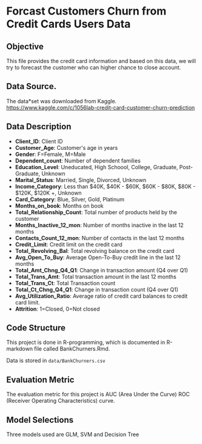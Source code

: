 # Forcast Customers Churn from Credit Cards Users Data
 
## Objective

This file provides the credit card information and based on this data, we will try to forecast the customer who can higher chance to close account.

## Data Source. 

The data*set was downloaded from Kaggle. https://www.kaggle.com/c/1056lab-credit-card-customer-churn-prediction

## Data Description

  + **Client_ID**: Client ID
  + **Customer_Age**: Customer's age in years
  + **Gender**: F=Female, M=Male
  + **Dependent_count**: Number of dependent families
  + **Education_Level**: Uneducated, High Schoool, College, Graduate, Post-Graduate, Unknown
  + **Marital_Status**: Married, Single, Divorced, Unknown
  + **Income_Category**: Less than $40K, $40K - $60K, $60K - $80K, $80K - $120K, $120K +, Unknown
  + **Card_Category**: Blue, Silver, Gold, Platinum
  + **Months_on_book**: Months on book
  + **Total_Relationship_Count**: Total number of products held by the customer
  + **Months_Inactive_12_mon**: Number of months inactive in the last 12 months
  + **Contacts_Count_12_mon**: Number of contacts in the last 12 months
  + **Credit_Limit**: Credit limit on the credit card
  + **Total_Revolving_Bal**: Total revolving balance on the credit card
  + **Avg_Open_To_Buy**: Average Open-To-Buy credit line in the last 12 months
  + **Total_Amt_Chng_Q4_Q1**: Change in transaction amount (Q4 over Q1)
  + **Total_Trans_Amt**: Total transaction amount in the last 12 months
  + **Total_Trans_Ct**: Total Transaction count
  + **Total_Ct_Chng_Q4_Q1**: Change in transaction count (Q4 over Q1)
  + **Avg_Utilization_Ratio**: Average ratio of credit card balances to credit card limit.
  + **Attrition**: 1=Closed, 0=Not closed


## Code Structure

This project is done in R-programming, which is documented in R-markdown file called BankChurners.Rmd.

Data is stored in `data/BankChurners.csv`


## Evaluation Metric

The evaluation metric for this project is AUC (Area Under the Curve) ROC (Receiver Operating Characteristics) curve.


## Model Selections

Three models used are GLM, SVM and Decision Tree


